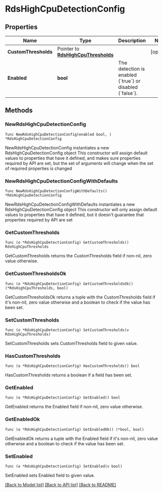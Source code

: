 # RdsHighCpuDetectionConfig

## Properties

Name | Type | Description | Notes
------------ | ------------- | ------------- | -------------
**CustomThresholds** | Pointer to [**RdsHighCpuThresholds**](RdsHighCpuThresholds.md) |  | [optional] 
**Enabled** | **bool** | The detection is enabled (&#x60;true&#x60;) or disabled (&#x60;false&#x60;). | 

## Methods

### NewRdsHighCpuDetectionConfig

`func NewRdsHighCpuDetectionConfig(enabled bool, ) *RdsHighCpuDetectionConfig`

NewRdsHighCpuDetectionConfig instantiates a new RdsHighCpuDetectionConfig object
This constructor will assign default values to properties that have it defined,
and makes sure properties required by API are set, but the set of arguments
will change when the set of required properties is changed

### NewRdsHighCpuDetectionConfigWithDefaults

`func NewRdsHighCpuDetectionConfigWithDefaults() *RdsHighCpuDetectionConfig`

NewRdsHighCpuDetectionConfigWithDefaults instantiates a new RdsHighCpuDetectionConfig object
This constructor will only assign default values to properties that have it defined,
but it doesn't guarantee that properties required by API are set

### GetCustomThresholds

`func (o *RdsHighCpuDetectionConfig) GetCustomThresholds() RdsHighCpuThresholds`

GetCustomThresholds returns the CustomThresholds field if non-nil, zero value otherwise.

### GetCustomThresholdsOk

`func (o *RdsHighCpuDetectionConfig) GetCustomThresholdsOk() (*RdsHighCpuThresholds, bool)`

GetCustomThresholdsOk returns a tuple with the CustomThresholds field if it's non-nil, zero value otherwise
and a boolean to check if the value has been set.

### SetCustomThresholds

`func (o *RdsHighCpuDetectionConfig) SetCustomThresholds(v RdsHighCpuThresholds)`

SetCustomThresholds sets CustomThresholds field to given value.

### HasCustomThresholds

`func (o *RdsHighCpuDetectionConfig) HasCustomThresholds() bool`

HasCustomThresholds returns a boolean if a field has been set.

### GetEnabled

`func (o *RdsHighCpuDetectionConfig) GetEnabled() bool`

GetEnabled returns the Enabled field if non-nil, zero value otherwise.

### GetEnabledOk

`func (o *RdsHighCpuDetectionConfig) GetEnabledOk() (*bool, bool)`

GetEnabledOk returns a tuple with the Enabled field if it's non-nil, zero value otherwise
and a boolean to check if the value has been set.

### SetEnabled

`func (o *RdsHighCpuDetectionConfig) SetEnabled(v bool)`

SetEnabled sets Enabled field to given value.



[[Back to Model list]](../README.md#documentation-for-models) [[Back to API list]](../README.md#documentation-for-api-endpoints) [[Back to README]](../README.md)


